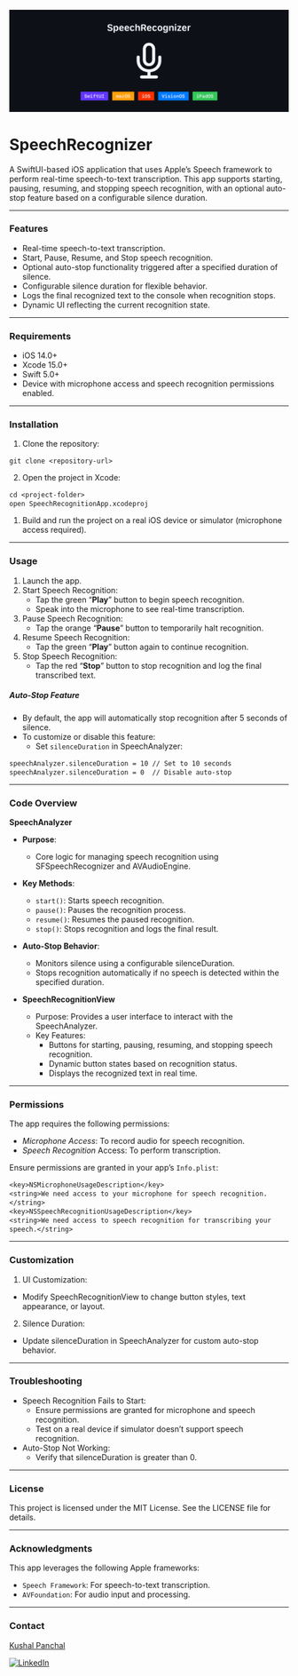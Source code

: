 ![Markdown-SpeechRecognizer-banner-image](assets/banner.png)

# SpeechRecognizer
A SwiftUI-based iOS application that uses Apple’s Speech framework to perform real-time speech-to-text transcription. This app supports starting, pausing, resuming, and stopping speech recognition, with an optional auto-stop feature based on a configurable silence duration.

---
### Features
* Real-time speech-to-text transcription.
* Start, Pause, Resume, and Stop speech recognition.
* Optional auto-stop functionality triggered after a specified duration of silence.
* Configurable silence duration for flexible behavior.
* Logs the final recognized text to the console when recognition stops.
* Dynamic UI reflecting the current recognition state.

---
### Requirements
* iOS 14.0+
* Xcode 15.0+
* Swift 5.0+
* Device with microphone access and speech recognition permissions enabled.

---
### Installation
1. Clone the repository:
```
git clone <repository-url>
```

2. Open the project in Xcode:
```
cd <project-folder>
open SpeechRecognitionApp.xcodeproj
```

1. Build and run the project on a real iOS device or simulator (microphone access required).

---
### Usage

1. Launch the app.
2. Start Speech Recognition:
    * Tap the green “**Play**” button to begin speech recognition.
    *  Speak into the microphone to see real-time transcription.
3. Pause Speech Recognition:
    * Tap the orange “**Pause**” button to temporarily halt recognition.
4. Resume Speech Recognition:
    * Tap the green “**Play**” button again to continue recognition.
5. Stop Speech Recognition:
    * Tap the red “**Stop**” button to stop recognition and log the final transcribed text.

##### Auto-Stop Feature
* By default, the app will automatically stop recognition after 5 seconds of silence.
* To customize or disable this feature:
    * Set `silenceDuration` in SpeechAnalyzer:

```
speechAnalyzer.silenceDuration = 10 // Set to 10 seconds
speechAnalyzer.silenceDuration = 0  // Disable auto-stop
```

---
### Code Overview

**SpeechAnalyzer**
* **Purpose**: 
    * Core logic for managing speech recognition using SFSpeechRecognizer and AVAudioEngine.
* **Key Methods**:
    * `start()`: Starts speech recognition.
    * `pause()`: Pauses the recognition process.
    * `resume()`: Resumes the paused recognition.
    * `stop()`: Stops recognition and logs the final result.
* **Auto-Stop Behavior**:
    * Monitors silence using a configurable silenceDuration.
    * Stops recognition automatically if no speech is detected within the specified duration.

* **SpeechRecognitionView**
    * Purpose: Provides a user interface to interact with the SpeechAnalyzer.
    * Key Features:
        * Buttons for starting, pausing, resuming, and stopping speech recognition.
        * Dynamic button states based on recognition status.
        * Displays the recognized text in real time.
     
---
### Permissions
The app requires the following permissions:
* *Microphone Access*: To record audio for speech recognition.
* *Speech Recognition* Access: To perform transcription.

Ensure permissions are granted in your app’s `Info.plist`:
```
<key>NSMicrophoneUsageDescription</key>
<string>We need access to your microphone for speech recognition.</string>
<key>NSSpeechRecognitionUsageDescription</key>
<string>We need access to speech recognition for transcribing your speech.</string>
```
     
---
### Customization
1.	UI Customization:
* Modify SpeechRecognitionView to change button styles, text appearance, or layout.
2.	Silence Duration:
* Update silenceDuration in SpeechAnalyzer for custom auto-stop behavior.

---
### Troubleshooting
*	Speech Recognition Fails to Start:
    *	Ensure permissions are granted for microphone and speech recognition.
    *	Test on a real device if simulator doesn’t support speech recognition.
*	Auto-Stop Not Working:
    *	Verify that silenceDuration is greater than 0.

---
### License
This project is licensed under the MIT License. See the LICENSE file for details.

---
### Acknowledgments

This app leverages the following Apple frameworks:
*	`Speech Framework`: For speech-to-text transcription.
*	`AVFoundation`: For audio input and processing.

---
### Contact
[Kushal Panchal][portray-url] 

[![LinkedIn][linkedin-shield]][linkedin-url]


<!-- MARKDOWN LINKS & IMAGES -->
[linkedin-shield]: https://img.shields.io/badge/LinkedIn-0077B5?style=for-the-badge&logo=linkedin&logoColor=white
[portray-url]: https://www.portray.work/kushal
[linkedin-url]: https://www.linkedin.com/in/kushal211